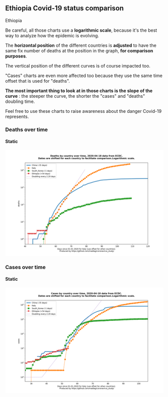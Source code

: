 ## Ethiopia Covid-19 status comparison 

Ethiopia



Be careful, all those charts use a **logarithmic scale**, because it's the best way to analyze how the epidemic is evolving.
 
The **horizontal position** of the different countries is **adjusted** to have the same fix number of deaths at the position in the graph, **for comparison purposes**.

The vertical position of the different curves is of course impacted too.

"Cases" charts are even more affected too because they use the same time offset that is used for "deaths".

**The most important thing to look at in those charts is the slope of the curve** : the steeper the curve, the shorter the "cases" and "deaths" doubling time.

Feel free to use these charts to raise awareness about the danger Covid-19 represents. 


 
### Deaths over time
 
#### Static
![Ethiopia covid-19 deaths static chart](https://raw.githubusercontent.com/madlag/coronavirus_study/master/notebooks/graphs/2020-04-18/countries/Ethiopia/2020-04-18_Ethiopia_deaths.png "Ethiopia covid-19 deaths static chart")   

 
### Cases over time
 
#### Static
![Ethiopia covid-19 cases static chart](https://raw.githubusercontent.com/madlag/coronavirus_study/master/notebooks/graphs/2020-04-18/countries/Ethiopia/2020-04-18_Ethiopia_cases.png "Ethiopia covid-19 cases static chart")   

